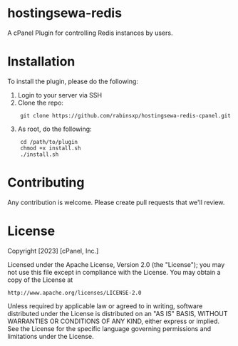 # hostingsewa-redis

A cPanel Plugin for controlling Redis instances by users.

# Installation

To install the plugin, please do the following:

1. Login to your server via SSH
2. Clone the repo:
```
    git clone https://github.com/rabinsxp/hostingsewa-redis-cpanel.git 
```
3. As root, do the following:
```
    cd /path/to/plugin
    chmod +x install.sh
    ./install.sh
```
# Contributing

Any contribution is welcome. Please create pull requests that we'll review.

# License

Copyright [2023] [cPanel, Inc.]

Licensed under the Apache License, Version 2.0 (the "License");
you may not use this file except in compliance with the License.
You may obtain a copy of the License at

    http://www.apache.org/licenses/LICENSE-2.0

Unless required by applicable law or agreed to in writing, software
distributed under the License is distributed on an "AS IS" BASIS,
WITHOUT WARRANTIES OR CONDITIONS OF ANY KIND, either express or implied.
See the License for the specific language governing permissions and
limitations under the License.
